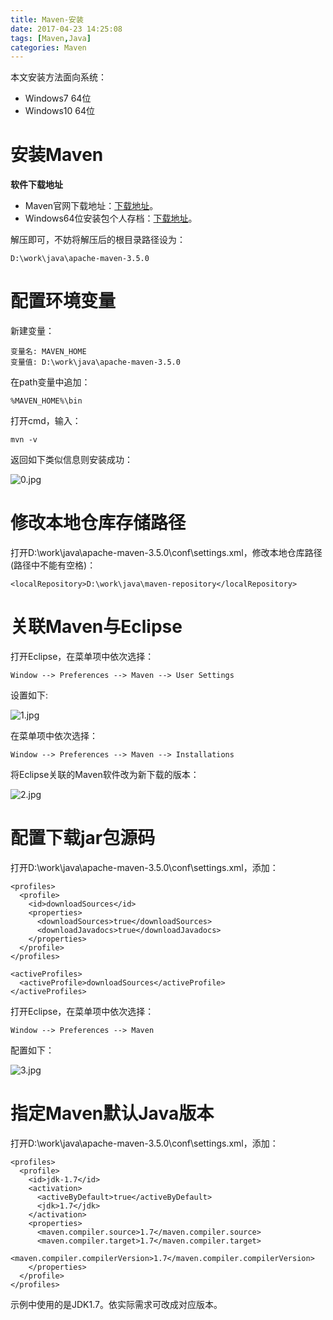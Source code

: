 ```yaml
---
title: Maven-安装
date: 2017-04-23 14:25:08
tags: [Maven,Java]
categories: Maven
---
```


本文安装方法面向系统：

- Windows7 64位
- Windows10 64位

<!-- more -->

# 安装Maven

**软件下载地址**

- Maven官网下载地址：[下载地址](http://maven.apache.org/download.cgi)。
- Windows64位安装包个人存档：[下载地址](http://pan.baidu.com/s/1pLwgt1h)。

解压即可，不妨将解压后的根目录路径设为：

```
D:\work\java\apache-maven-3.5.0
```

# 配置环境变量

新建变量：

```
变量名: MAVEN_HOME
变量值: D:\work\java\apache-maven-3.5.0
```

在path变量中追加：

```
%MAVEN_HOME%\bin
```

打开cmd，输入：

```
mvn -v
```

返回如下类似信息则安装成功：

![0.jpg](/images/blog_pic/Maven/Maven安装/0.jpg)

# 修改本地仓库存储路径

打开D:\work\java\apache-maven-3.5.0\conf\settings.xml，修改本地仓库路径(路径中不能有空格)：

```
<localRepository>D:\work\java\maven-repository</localRepository>
```

# 关联Maven与Eclipse

打开Eclipse，在菜单项中依次选择：

```
Window --> Preferences --> Maven --> User Settings
```

设置如下:

![1.jpg](/images/blog_pic/Maven/Maven安装/1.jpg)

在菜单项中依次选择：

```
Window --> Preferences --> Maven --> Installations
```

将Eclipse关联的Maven软件改为新下载的版本：

![2.jpg](/images/blog_pic/Maven/Maven安装/2.jpg)

# 配置下载jar包源码

打开D:\work\java\apache-maven-3.5.0\conf\settings.xml，添加：

```
<profiles>  
  <profile>  
    <id>downloadSources</id>  
    <properties>  
      <downloadSources>true</downloadSources>  
      <downloadJavadocs>true</downloadJavadocs>             
    </properties>  
  </profile>  
</profiles>  
  
<activeProfiles>  
  <activeProfile>downloadSources</activeProfile>  
</activeProfiles> 
```

打开Eclipse，在菜单项中依次选择：

```
Window --> Preferences --> Maven
```

配置如下：

![3.jpg](/images/blog_pic/Maven/Maven安装/3.jpg)

# 指定Maven默认Java版本

打开D:\work\java\apache-maven-3.5.0\conf\settings.xml，添加：

```
<profiles> 
  <profile>
    <id>jdk-1.7</id>
    <activation>
      <activeByDefault>true</activeByDefault>
      <jdk>1.7</jdk>
    </activation>
    <properties>
      <maven.compiler.source>1.7</maven.compiler.source>
      <maven.compiler.target>1.7</maven.compiler.target>
      <maven.compiler.compilerVersion>1.7</maven.compiler.compilerVersion>
    </properties>
  </profile>
</profiles>
```

示例中使用的是JDK1.7。依实际需求可改成对应版本。